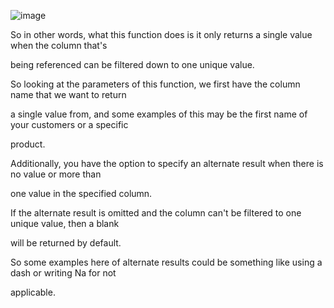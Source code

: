 
![image](https://github.com/liubovkyry/DAX/assets/118057504/27253bbf-3ada-4fa0-bd2c-1f37b351709a)


So in other words, what this function does is it only returns a single value when the column that's

being referenced can be filtered down to one unique value.

So looking at the parameters of this function, we first have the column name that we want to return

a single value from, and some examples of this may be the first name of your customers or a specific

product.

Additionally, you have the option to specify an alternate result when there is no value or more than

one value in the specified column.

If the alternate result is omitted and the column can't be filtered to one unique value, then a blank

will be returned by default.

So some examples here of alternate results could be something like using a dash or writing Na for not

applicable.
